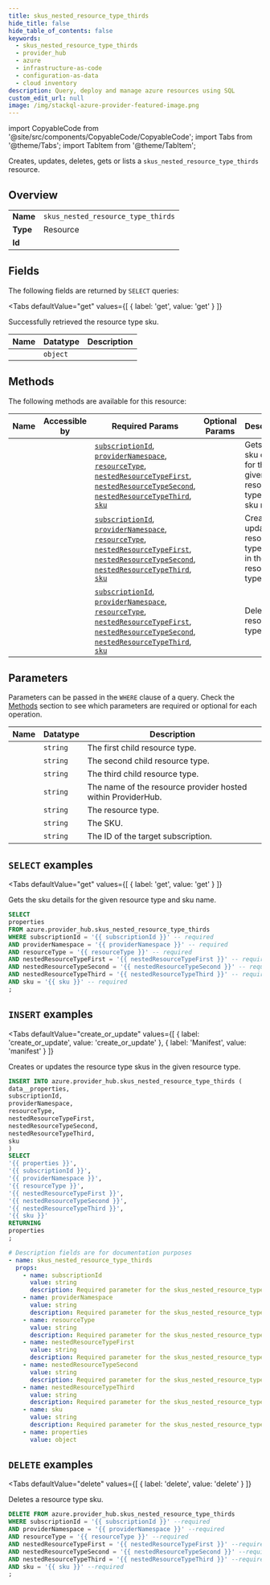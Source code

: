 ```yaml
--- 
title: skus_nested_resource_type_thirds
hide_title: false
hide_table_of_contents: false
keywords:
  - skus_nested_resource_type_thirds
  - provider_hub
  - azure
  - infrastructure-as-code
  - configuration-as-data
  - cloud inventory
description: Query, deploy and manage azure resources using SQL
custom_edit_url: null
image: /img/stackql-azure-provider-featured-image.png
---
```


import CopyableCode from '@site/src/components/CopyableCode/CopyableCode';
import Tabs from '@theme/Tabs';
import TabItem from '@theme/TabItem';

Creates, updates, deletes, gets or lists a <code>skus_nested_resource_type_thirds</code> resource.

## Overview
<table><tbody>
<tr><td><b>Name</b></td><td><code>skus_nested_resource_type_thirds</code></td></tr>
<tr><td><b>Type</b></td><td>Resource</td></tr>
<tr><td><b>Id</b></td><td><CopyableCode code="azure.provider_hub.skus_nested_resource_type_thirds" /></td></tr>
</tbody></table>

## Fields

The following fields are returned by `SELECT` queries:

<Tabs
    defaultValue="get"
    values={[
        { label: 'get', value: 'get' }
    ]}
>
<TabItem value="get">

Successfully retrieved the resource type sku.

<table>
<thead>
    <tr>
    <th>Name</th>
    <th>Datatype</th>
    <th>Description</th>
    </tr>
</thead>
<tbody>
<tr>
    <td><CopyableCode code="properties" /></td>
    <td><code>object</code></td>
    <td></td>
</tr>
</tbody>
</table>
</TabItem>
</Tabs>

## Methods

The following methods are available for this resource:

<table>
<thead>
    <tr>
    <th>Name</th>
    <th>Accessible by</th>
    <th>Required Params</th>
    <th>Optional Params</th>
    <th>Description</th>
    </tr>
</thead>
<tbody>
<tr>
    <td><a href="#get"><CopyableCode code="get" /></a></td>
    <td><CopyableCode code="select" /></td>
    <td><a href="#parameter-subscriptionId"><code>subscriptionId</code></a>, <a href="#parameter-providerNamespace"><code>providerNamespace</code></a>, <a href="#parameter-resourceType"><code>resourceType</code></a>, <a href="#parameter-nestedResourceTypeFirst"><code>nestedResourceTypeFirst</code></a>, <a href="#parameter-nestedResourceTypeSecond"><code>nestedResourceTypeSecond</code></a>, <a href="#parameter-nestedResourceTypeThird"><code>nestedResourceTypeThird</code></a>, <a href="#parameter-sku"><code>sku</code></a></td>
    <td></td>
    <td>Gets the sku details for the given resource type and sku name.</td>
</tr>
<tr>
    <td><a href="#create_or_update"><CopyableCode code="create_or_update" /></a></td>
    <td><CopyableCode code="insert" /></td>
    <td><a href="#parameter-subscriptionId"><code>subscriptionId</code></a>, <a href="#parameter-providerNamespace"><code>providerNamespace</code></a>, <a href="#parameter-resourceType"><code>resourceType</code></a>, <a href="#parameter-nestedResourceTypeFirst"><code>nestedResourceTypeFirst</code></a>, <a href="#parameter-nestedResourceTypeSecond"><code>nestedResourceTypeSecond</code></a>, <a href="#parameter-nestedResourceTypeThird"><code>nestedResourceTypeThird</code></a>, <a href="#parameter-sku"><code>sku</code></a></td>
    <td></td>
    <td>Creates or updates the resource type skus in the given resource type.</td>
</tr>
<tr>
    <td><a href="#delete"><CopyableCode code="delete" /></a></td>
    <td><CopyableCode code="delete" /></td>
    <td><a href="#parameter-subscriptionId"><code>subscriptionId</code></a>, <a href="#parameter-providerNamespace"><code>providerNamespace</code></a>, <a href="#parameter-resourceType"><code>resourceType</code></a>, <a href="#parameter-nestedResourceTypeFirst"><code>nestedResourceTypeFirst</code></a>, <a href="#parameter-nestedResourceTypeSecond"><code>nestedResourceTypeSecond</code></a>, <a href="#parameter-nestedResourceTypeThird"><code>nestedResourceTypeThird</code></a>, <a href="#parameter-sku"><code>sku</code></a></td>
    <td></td>
    <td>Deletes a resource type sku.</td>
</tr>
</tbody>
</table>

## Parameters

Parameters can be passed in the `WHERE` clause of a query. Check the [Methods](#methods) section to see which parameters are required or optional for each operation.

<table>
<thead>
    <tr>
    <th>Name</th>
    <th>Datatype</th>
    <th>Description</th>
    </tr>
</thead>
<tbody>
<tr id="parameter-nestedResourceTypeFirst">
    <td><CopyableCode code="nestedResourceTypeFirst" /></td>
    <td><code>string</code></td>
    <td>The first child resource type.</td>
</tr>
<tr id="parameter-nestedResourceTypeSecond">
    <td><CopyableCode code="nestedResourceTypeSecond" /></td>
    <td><code>string</code></td>
    <td>The second child resource type.</td>
</tr>
<tr id="parameter-nestedResourceTypeThird">
    <td><CopyableCode code="nestedResourceTypeThird" /></td>
    <td><code>string</code></td>
    <td>The third child resource type.</td>
</tr>
<tr id="parameter-providerNamespace">
    <td><CopyableCode code="providerNamespace" /></td>
    <td><code>string</code></td>
    <td>The name of the resource provider hosted within ProviderHub.</td>
</tr>
<tr id="parameter-resourceType">
    <td><CopyableCode code="resourceType" /></td>
    <td><code>string</code></td>
    <td>The resource type.</td>
</tr>
<tr id="parameter-sku">
    <td><CopyableCode code="sku" /></td>
    <td><code>string</code></td>
    <td>The SKU.</td>
</tr>
<tr id="parameter-subscriptionId">
    <td><CopyableCode code="subscriptionId" /></td>
    <td><code>string</code></td>
    <td>The ID of the target subscription.</td>
</tr>
</tbody>
</table>

## `SELECT` examples

<Tabs
    defaultValue="get"
    values={[
        { label: 'get', value: 'get' }
    ]}
>
<TabItem value="get">

Gets the sku details for the given resource type and sku name.

```sql
SELECT
properties
FROM azure.provider_hub.skus_nested_resource_type_thirds
WHERE subscriptionId = '{{ subscriptionId }}' -- required
AND providerNamespace = '{{ providerNamespace }}' -- required
AND resourceType = '{{ resourceType }}' -- required
AND nestedResourceTypeFirst = '{{ nestedResourceTypeFirst }}' -- required
AND nestedResourceTypeSecond = '{{ nestedResourceTypeSecond }}' -- required
AND nestedResourceTypeThird = '{{ nestedResourceTypeThird }}' -- required
AND sku = '{{ sku }}' -- required
;
```
</TabItem>
</Tabs>


## `INSERT` examples

<Tabs
    defaultValue="create_or_update"
    values={[
        { label: 'create_or_update', value: 'create_or_update' },
        { label: 'Manifest', value: 'manifest' }
    ]}
>
<TabItem value="create_or_update">

Creates or updates the resource type skus in the given resource type.

```sql
INSERT INTO azure.provider_hub.skus_nested_resource_type_thirds (
data__properties,
subscriptionId,
providerNamespace,
resourceType,
nestedResourceTypeFirst,
nestedResourceTypeSecond,
nestedResourceTypeThird,
sku
)
SELECT 
'{{ properties }}',
'{{ subscriptionId }}',
'{{ providerNamespace }}',
'{{ resourceType }}',
'{{ nestedResourceTypeFirst }}',
'{{ nestedResourceTypeSecond }}',
'{{ nestedResourceTypeThird }}',
'{{ sku }}'
RETURNING
properties
;
```
</TabItem>
<TabItem value="manifest">

```yaml
# Description fields are for documentation purposes
- name: skus_nested_resource_type_thirds
  props:
    - name: subscriptionId
      value: string
      description: Required parameter for the skus_nested_resource_type_thirds resource.
    - name: providerNamespace
      value: string
      description: Required parameter for the skus_nested_resource_type_thirds resource.
    - name: resourceType
      value: string
      description: Required parameter for the skus_nested_resource_type_thirds resource.
    - name: nestedResourceTypeFirst
      value: string
      description: Required parameter for the skus_nested_resource_type_thirds resource.
    - name: nestedResourceTypeSecond
      value: string
      description: Required parameter for the skus_nested_resource_type_thirds resource.
    - name: nestedResourceTypeThird
      value: string
      description: Required parameter for the skus_nested_resource_type_thirds resource.
    - name: sku
      value: string
      description: Required parameter for the skus_nested_resource_type_thirds resource.
    - name: properties
      value: object
```
</TabItem>
</Tabs>


## `DELETE` examples

<Tabs
    defaultValue="delete"
    values={[
        { label: 'delete', value: 'delete' }
    ]}
>
<TabItem value="delete">

Deletes a resource type sku.

```sql
DELETE FROM azure.provider_hub.skus_nested_resource_type_thirds
WHERE subscriptionId = '{{ subscriptionId }}' --required
AND providerNamespace = '{{ providerNamespace }}' --required
AND resourceType = '{{ resourceType }}' --required
AND nestedResourceTypeFirst = '{{ nestedResourceTypeFirst }}' --required
AND nestedResourceTypeSecond = '{{ nestedResourceTypeSecond }}' --required
AND nestedResourceTypeThird = '{{ nestedResourceTypeThird }}' --required
AND sku = '{{ sku }}' --required
;
```
</TabItem>
</Tabs>

